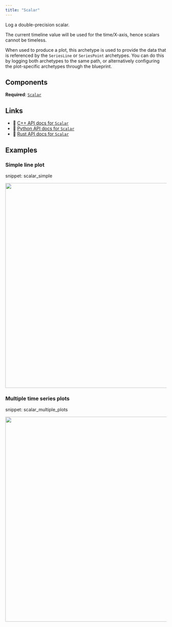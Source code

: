 ```yaml
---
title: "Scalar"
---
```


Log a double-precision scalar.

The current timeline value will be used for the time/X-axis, hence scalars
cannot be timeless.

When used to produce a plot, this archetype is used to provide the data that
is referenced by the `SeriesLine` or `SeriesPoint` archetypes. You can do
this by logging both archetypes to the same path, or alternatively configuring
the plot-specific archetypes through the blueprint.

## Components

**Required**: [`Scalar`](../components/scalar.md)

## Links
 * 🌊 [C++ API docs for `Scalar`](https://ref.rerun.io/docs/cpp/stable/structrerun_1_1archetypes_1_1Scalar.html)
 * 🐍 [Python API docs for `Scalar`](https://ref.rerun.io/docs/python/stable/common/archetypes#rerun.archetypes.Scalar)
 * 🦀 [Rust API docs for `Scalar`](https://docs.rs/rerun/latest/rerun/archetypes/struct.Scalar.html)

## Examples

### Simple line plot

snippet: scalar_simple

<center>
<picture data-inline-viewer="snippets/scalar_simple">
  <source media="(max-width: 480px)" srcset="https://static.rerun.io/scalar_simple/8bcc92f56268739f8cd24d60d1fe72a655f62a46/480w.png">
  <source media="(max-width: 768px)" srcset="https://static.rerun.io/scalar_simple/8bcc92f56268739f8cd24d60d1fe72a655f62a46/768w.png">
  <source media="(max-width: 1024px)" srcset="https://static.rerun.io/scalar_simple/8bcc92f56268739f8cd24d60d1fe72a655f62a46/1024w.png">
  <source media="(max-width: 1200px)" srcset="https://static.rerun.io/scalar_simple/8bcc92f56268739f8cd24d60d1fe72a655f62a46/1200w.png">
  <img src="https://static.rerun.io/scalar_simple/8bcc92f56268739f8cd24d60d1fe72a655f62a46/full.png" width="640">
</picture>
</center>

### Multiple time series plots

snippet: scalar_multiple_plots

<center>
<picture data-inline-viewer="snippets/scalar_multiple_plots">
  <source media="(max-width: 480px)" srcset="https://static.rerun.io/scalar_multiple/15845c2a348f875248fbd694e03eabd922741c4c/480w.png">
  <source media="(max-width: 768px)" srcset="https://static.rerun.io/scalar_multiple/15845c2a348f875248fbd694e03eabd922741c4c/768w.png">
  <source media="(max-width: 1024px)" srcset="https://static.rerun.io/scalar_multiple/15845c2a348f875248fbd694e03eabd922741c4c/1024w.png">
  <source media="(max-width: 1200px)" srcset="https://static.rerun.io/scalar_multiple/15845c2a348f875248fbd694e03eabd922741c4c/1200w.png">
  <img src="https://static.rerun.io/scalar_multiple/15845c2a348f875248fbd694e03eabd922741c4c/full.png" width="640">
</picture>
</center>

